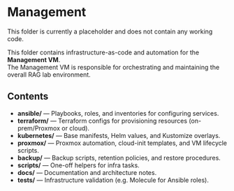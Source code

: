 # Management

This folder is currently a placeholder and does not contain any working code. 

This folder contains infrastructure-as-code and automation for the **Management VM**.  
The Management VM is responsible for orchestrating and maintaining the overall RAG lab environment.

## Contents
- **ansible/** — Playbooks, roles, and inventories for configuring services.
- **terraform/** — Terraform configs for provisioning resources (on-prem/Proxmox or cloud).
- **kubernetes/** — Base manifests, Helm values, and Kustomize overlays.
- **proxmox/** — Proxmox automation, cloud-init templates, and VM lifecycle scripts.
- **backup/** — Backup scripts, retention policies, and restore procedures.
- **scripts/** — One-off helpers for infra tasks.
- **docs/** — Documentation and architecture notes.
- **tests/** — Infrastructure validation (e.g. Molecule for Ansible roles).